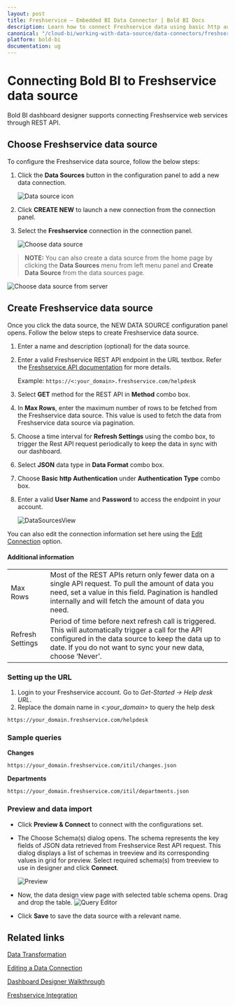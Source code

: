 ```yaml
---
layout: post
title: Freshservice – Embedded BI Data Connector | Bold BI Docs
description: Learn how to connect Freshservice data using basic http authentication through REST API endpoint with Bold BI Embedded.
canonical: "/cloud-bi/working-with-data-source/data-connectors/freshservice/"
platform: bold-bi
documentation: ug
---
```


# Connecting Bold BI to Freshservice data source
Bold BI dashboard designer supports connecting Freshservice web services through REST API.

## Choose Freshservice data source
To configure the Freshservice data source, follow the below steps:
1. Click the **Data Sources** button in the configuration panel to add a new data connection.

   ![Data source icon](/static/assets/embedded/working-with-datasource/data-connectors/images/common/DataSourcesIcon.png)

2. Click **CREATE NEW** to launch a new connection from the connection panel.
3. Select the **Freshservice** connection in the connection panel.

   ![Choose data source](/static/assets/embedded/working-with-datasource/data-connectors/images/freshservice/ChooseDS.png)

> **NOTE:**  You can also create a data source from the home page by clicking the **Data Sources** menu from left menu panel and **Create Data Source** from the data sources page.

   ![Choose data source from server](/static/assets/embedded/working-with-datasource/data-connectors/images/freshservice/ChooseDS_server.png)

## Create Freshservice data source
Once you click the data source, the NEW DATA SOURCE configuration panel opens. Follow the below steps to create Freshservice data source.
1. Enter a name and description (optional) for the data source.
2. Enter a valid Freshservice REST API endpoint in the URL textbox. Refer the [Freshservice API documentation](https://api.freshservice.com/) for more details.

    Example: `https://<:your_domain>.freshservice.com/helpdesk`

3. Select **GET** method for the REST API in **Method** combo box.
4. In **Max Rows**, enter the maximum number of rows to be fetched from the Freshservice data source. This value is used to fetch the data from Freshservice data source via pagination.
5. Choose a time interval for **Refresh Settings** using the combo box, to trigger the Rest API request periodically to keep the data in sync with our dashboard.
6. Select **JSON** data type in **Data Format** combo box.
7. Choose **Basic http Authentication** under **Authentication Type** combo box.
8. Enter a valid **User Name** and **Password** to access the endpoint in your account.

    ![DataSourcesView](/static/assets/embedded/working-with-datasource/data-connectors/images/freshservice/DataSourcesView.png)

You can also edit the connection information set here using the [Edit Connection](/embedded-bi/working-with-data-source/editing-a-data-connection/) option.

#### Additional information
<table width="600">
<tr>
<td>
Max Rows
</td>
<td>
Most of the REST APIs return only fewer data on a single API request. To pull the amount of data you need, set a value in this field.  
Pagination is handled internally and will fetch the amount of data you need.
</td>
</tr>
<tr>
<td>
Refresh Settings
</td>
<td>
Period of time before next refresh call is triggered. This will automatically trigger a call for the API configured in the data source to keep the data up to date. If you do not want to sync your new data, choose ‘Never’.
</td>
</tr>
</table>

### Setting up the URL

1. Login to your Freshservice account. Go to *Get-Started -> Help desk URL*.
2. Replace the domain name in *<:your_domain>* to query the help desk

`https://your_domain.freshservice.com/helpdesk`

### Sample queries

**Changes**

`https://your_domain.freshservice.com/itil/changes.json`

**Departments**

`https://your_domain.freshservice.com/itil/departments.json`

### Preview and data import
* Click **Preview & Connect** to connect with the configurations set.
* The Choose Schema(s) dialog opens. The schema represents the key fields of JSON data retrieved from Freshservice Rest API request. This dialog displays a list of schemas in treeview and its corresponding values in grid for preview. Select required schema(s) from treeview to use in designer and click **Connect**.

   ![Preview](/static/assets/embedded/working-with-datasource/data-connectors/images/common/Preview.png)

* Now, the data design view page with selected table schema opens. Drag and drop the table.
   ![Query Editor](/static/assets/embedded/working-with-datasource/data-connectors/images/common/QueryEditor.png)

* Click **Save** to save the data source with a relevant name.

## Related links

[Data Transformation](/embedded-bi/working-with-data-source/transforming-data/joining-table/)

[Editing a Data Connection](/embedded-bi/working-with-data-source/editing-a-data-connection/)   

[Dashboard Designer Walkthrough](/embedded-bi/getting-started/quick-start/)

[Freshservice Integration](https://www.boldbi.com/integrations/freshservice?utm_source=syncfusion&utm_medium=documentation&utm_campaign=boldbifreshserviceintegration)